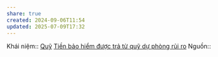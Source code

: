 ```yaml
---
share: true
created: 2024-09-06T11:54
updated: 2025-07-09T17:32
---
```

Khái niệm:: [Quỹ](../../../%CE%9E%20Kh%C3%A1i%20ni%E1%BB%87m/Qu%E1%BB%B9.md)
[Tiền bảo hiểm được trả từ quỹ dự phòng rủi ro](./Ti%E1%BB%81n%20b%E1%BA%A3o%20hi%E1%BB%83m%20%C4%91%C6%B0%E1%BB%A3c%20tr%E1%BA%A3%20t%E1%BB%AB%20qu%E1%BB%B9%20d%E1%BB%B1%20ph%C3%B2ng%20r%E1%BB%A7i%20ro.md)
Nguồn:: 
